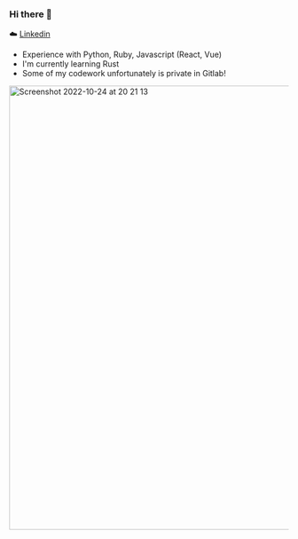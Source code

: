 ### Hi there 👋
:cloud: [Linkedin](https://www.linkedin.com/in/kimpham54/)

- Experience with Python, Ruby, Javascript (React, Vue)
- I'm currently learning Rust
- Some of my codework unfortunately is private in Gitlab!

<img width="800" alt="Screenshot 2022-10-24 at 20 21 13" src="https://user-images.githubusercontent.com/2915770/197597663-c0c0cf05-6932-4c38-9558-3e31f4db0d0e.png">



<!--
**kimpham54/kimpham54** is a ✨ _special_ ✨ repository because its `README.md` (this file) appears on your GitHub profile.

Here are some ideas to get you started:

- 🔭 I’m currently working on ...
- 🌱 I’m currently learning ...
- 👯 I’m looking to collaborate on ...
- 🤔 I’m looking for help with ...
- 💬 Ask me about ...
- 📫 How to reach me: ...
- 😄 Pronouns: ...
- ⚡ Fun fact: ...
-->
